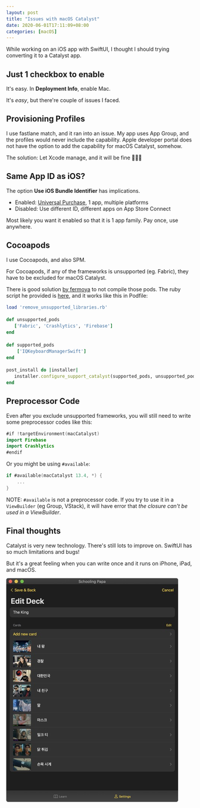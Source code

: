 ```yaml
---
layout: post
title: "Issues with macOS Catalyst"
date: 2020-06-01T17:11:09+08:00
categories: [macOS]
---
```


While working on an iOS app with SwiftUI, I thought I should trying converting it to a Catalyst app.

## Just 1 checkbox to enable

It's easy. In **Deployment Info**, enable Mac.

It's _easy_, but there're couple of issues I faced.

## Provisioning Profiles

I use fastlane match, and it ran into an issue. My app uses App Group, and the profiles would never include the capability. Apple developer portal does not have the option to add the capability for macOS Catalyst, somehow.

The solution: Let Xcode manage, and it will be fine 🤷🏻‍♂️

## Same App ID as iOS?

The option **Use iOS Bundle Identifier** has implications.

- Enabled: [Universal Purchase](https://developer.apple.com/support/universal-purchase/), 1 app, multiple platforms
- Disabled: Use different ID, different apps on App Store Connect

Most likely you want it enabled so that it is 1 app family. Pay once, use anywhere.

## Cocoapods

I use Cocoapods, and also SPM.

For Cocoapods, if any of the frameworks is unsupported (eg. Fabric), they have to be excluded for macOS Catalyst.

There is good solution [by fermoya](https://medium.com/better-programming/macos-catalyst-debugging-problems-using-catalyst-and-cocoapods-579679150fa9) to not compile those pods. The ruby script he provided is [here](https://gist.github.com/fermoya/f9be855ad040d5545ae3cb254ed201e4#file-remove_unsupported_libraries-rb), and it works like this in Podfile:

```ruby
load 'remove_unsupported_libraries.rb'

def unsupported_pods
   ['Fabric', 'Crashlytics', 'Firebase']
end

def supported_pods
    ['IQKeyboardManagerSwift']
end

post_install do |installer|
   installer.configure_support_catalyst(supported_pods, unsupported_pods)
end
```

## Preprocessor Code

Even after you exclude unsupported frameworks, you will still need to write some preprocessor codes like this:

```swift
#if !targetEnvironment(macCatalyst)
import Firebase
import Crashlytics
#endif
```

Or you might be using `#available`:

```swift
if #available(macCatalyst 13.4, *) {
    ...
}
```

NOTE: `#available` is not a preprocessor code. If you try to use it in a `ViewBuilder` (eg Group, VStack), it will have error that _the closure can't be used in a ViewBuilder_.

## Final thoughts

Catalyst is very new technology. There's still lots to improve on. SwiftUI has so much limitations and bugs!

But it's a great feeling when you can write once and it runs on iPhone, iPad, and macOS.

![](/images/mac-catalyst-the-king.jpg)
